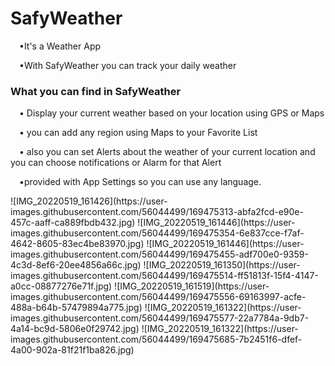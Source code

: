 ﻿# SafyWeather
<p>&emsp;•It's a Weather App</p>
 <p>&emsp;•With SafyWeather you can track your daily weather</p>
 <h3>What you can find in SafyWeather</h3>
 <p>&emsp;• Display your current weather based on your location using GPS or Maps</p>
 <p>&emsp;• you can add any region using Maps to your Favorite List </p>
 <p>&emsp;• also you can set Alerts about the weather of your current location and you can choose notifications or Alarm for that Alert</p>
 <p>&emsp;•provided with App Settings so you can use any language.</p>
![IMG_20220519_161426](https://user-images.githubusercontent.com/56044499/169475313-abfa2fcd-e90e-457c-aaff-ca889fbdb432.jpg)
![IMG_20220519_161446](https://user-images.githubusercontent.com/56044499/169475354-6e837cce-f7af-4642-8605-83ec4be83970.jpg)
![IMG_20220519_161446](https://user-images.githubusercontent.com/56044499/169475455-adf700e0-9359-4c3d-8ef6-20ee4856a66c.jpg)
![IMG_20220519_161350](https://user-images.githubusercontent.com/56044499/169475514-ff51813f-15f4-4147-a0cc-08877276e71f.jpg)
![IMG_20220519_161519](https://user-images.githubusercontent.com/56044499/169475556-69163997-acfe-488a-b64b-57479894a775.jpg)
![IMG_20220519_161322](https://user-images.githubusercontent.com/56044499/169475577-22a7784a-9db7-4a14-bc9d-5806e0f29742.jpg)
![IMG_20220519_161322](https://user-images.githubusercontent.com/56044499/169475685-7b2451f6-dfef-4a00-902a-81f21f1ba826.jpg)
